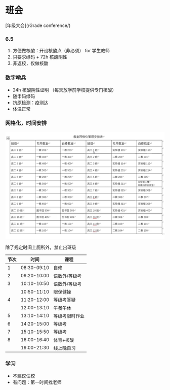 # 班会

[年级大会](/Grade conference/)

### 6.5

1. 方便做核酸：开设核酸点（非必须） for 学生教师 
2. 只要求绿码 + 72h 核酸阴性
3. 非返校，仅做核酸



### 数字哨兵

+ 24h 核酸阴性证明 （每天放学前学校提供专门核酸）
+ 随申码绿码
+ 抗原检测：疫测达
+ 体温正常

### 网格化，时间安排

![grid](img/grid.png)

除了规定时间上厕所外，禁止出班级



| 节次 | 时间        | 课程           |
| ---- | ----------- | -------------- |
| 1    | 08:30-09:10 | 自修           |
| 2    | 09:20-10:00 | 语数外/等级考  |
| 3    | 10:10-10:50 | 语数外/等级考  |
|      | 10:50-11:10 | 眼保健操       |
| 4    | 11:20-12:00 | 等级考答疑     |
|      | 12:00-13:10 | 午餐午休       |
| 5    | 13:10-14:10 | 等级考限时作业 |
| 6    | 14:20-15:00 | 等级考         |
| 7    | 15:10-15:50 | 等级考         |
| 8    | 16:00-16:40 | 体育+核酸      |
|      | 19:00-21:30 | 线上晚自习     |




### 学习

+ 不建议住校
+ 有问题：第一时间找老师